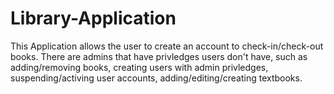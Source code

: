 # Library-Application

This Application allows the user to create an account to check-in/check-out books.
There are admins that have privledges users don't have, such as adding/removing books,
creating users with admin privledges, suspending/activing user accounts, adding/editing/creating
textbooks.
